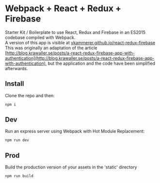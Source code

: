 # Webpack + React + Redux + Firebase

Starter Kit / Boilerplate to use React, Redux and Firebase in an ES2015 codebase compiled with Webpack.  
A version of this app is visible at [vkammerer.github.io/react-redux-firebase](http://vkammerer.github.io/react-redux-firebase)  
This was originally an adaptation of the article [http://blog.krawaller.se/posts/a-react-redux-firebase-app-with-authentication](http://blog.krawaller.se/posts/a-react-redux-firebase-app-with-authentication), but the application and the code have been simplified afterwards.

## Install
Clone the repo and then:
```javascript
npm i
```  
## Dev
Run an express server using Webpack with Hot Module Replacement:
```javascript
npm run dev
```
## Prod
Build the production version of your assets in the 'static' directory
```javascript
npm run build
```
